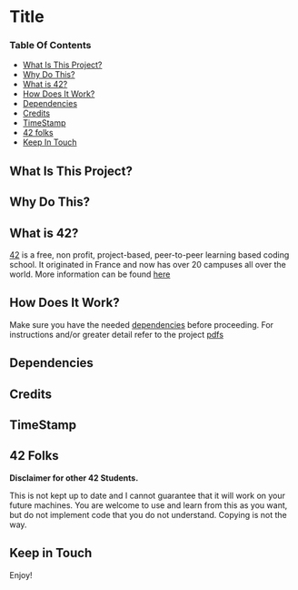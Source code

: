 # Title

### Table Of Contents
* [What Is This Project?](#what-is-this-project)
* [Why Do This?](#why-do-this)
* [What is 42?](#what-is-42)
* [How Does It Work?](#how-does-it-work)
* [Dependencies](#dependencies)
* [Credits](#credits)
* [TimeStamp](#timestamp)
* [42 folks](#42-folks)
* [Keep In Touch](#keep-in-touch)

## What Is This Project?  

## Why Do This?  

## What is 42?  
[42][42] is a free, non profit, project-based, peer-to-peer learning based coding school. It originated in France and now has over 20 campuses all over the world. More information can be found [here][42] 

## How Does It Work?  
Make sure you have the needed [dependencies](#dependencies) before proceeding.
For instructions and/or greater detail refer to the project [pdfs][pdfs]

## Dependencies  

## Credits  

## TimeStamp  

## 42 Folks  

**Disclaimer for other 42 Students.**

This is not kept up to date and I cannot guarantee that it will work on your future machines. You are welcome to use and learn from this as you want, but do not implement code that you do not understand. Copying is not the way. 

## Keep in Touch



Enjoy!

[42]: http://42.us.org "42 USA"
[pdfs]:  "Pdfs"